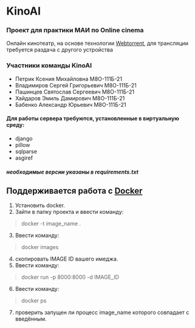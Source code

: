 # KinoAI
### Проект для практики МАИ по Online cinema
Онлайн кинотеатр, на основе технологии [Webtorrent](https://webtorrent.io/intro), для трансляции требуется раздача с другого устройства
### Участники команды KinoAI
- Петрик Ксения Михайловна М8О-111Б-21
- Владимиров Сергей Григорьевич М8О-111Б-21
- Пашинцев Святослав Сергеевич М8О-111Б-21
- Хайдаров Эмиль Дамирович М8О-111Б-21
- Бабенко Александр Юрьевич М8О-111Б-21
#### Для работы сервера требуются, установленные в виртуальную среду:
- django
- pillow
- sqlparse
- asgiref
##### необходимые версии указаны в requirements.txt
## Поддерживается работа с [Docker](https://www.docker.com/)
  1. Установить docker.
  2. Зайти в папку проекта и ввести команду:  
  > docker -t image_name .
  3. Ввести команду:
  > docker images
  4. скопировать IMAGE ID вашего имеджа.
  5. Ввести команду:
  > docker run -p 8000:8000 -d IMAGE_ID
  6. Ввести команду:
  > docker ps 
  7. проверить запущен ли процесс image_name которого совпадает с введённым.

